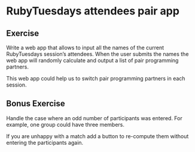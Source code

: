 # RubyTuesdays attendees pair app

## Exercise

Write a web app that allows to input all the names of the current RubyTuesdays session’s attendees. When the user submits the names the web app will randomly calculate and output a list of pair programming partners.

This web app could help us to switch pair programming partners in each session.

## Bonus Exercise

Handle the case where an odd number of participants was entered. For example, one group could have three members.

If you are unhappy with a match add a button to re-compute them without entering the participants again.
